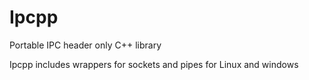 # Ipcpp
Portable IPC header only C++ library

Ipcpp includes wrappers for sockets and pipes for Linux and windows
